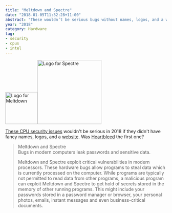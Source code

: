 ```yaml
---
title: "Meltdown and Spectre"
date: "2018-01-05T11:32:28+11:00"
abstract: "These wouldn’t be serious bugs without names, logos, and a website."
year: "2018"
category: Hardware
tag:
- security
- cpus
- intel
---
```

<img src="https://rubenerd.com/files/2018/meltdown.min.svg" alt="Logo for Meltdown" style="width:100px;" /><img src="https://rubenerd.com/files/2018/spectre.min.svg" alt="Logo for Spectre" style="width:200px;" />

[These CPU security issues] wouldn't be serious in 2018 if they didn't have fancy names, logos, and a [website]. Was [Heartbleed] the first one?

> Meltdown and Spectre  
> Bugs in modern computers leak passwords and sensitive data.  
> 
> Meltdown and Spectre exploit critical vulnerabilities in modern processors. These hardware bugs allow programs to steal data which is currently processed on the computer. While programs are typically not permitted to read data from other programs, a malicious program can exploit Meltdown and Spectre to get hold of secrets stored in the memory of other running programs. This might include your passwords stored in a password manager or browser, your personal photos, emails, instant messages and even business-critical documents.

[These CPU security issues]: https://rubenerd.com/intels-protected-kernel-memory-leak-fun/
[website]: https://meltdownattack.com "Meltdown and Spectre attack site"
[Heartbleed]: https://rubenerd.com/the-openssl-heart-bleeds/ 

